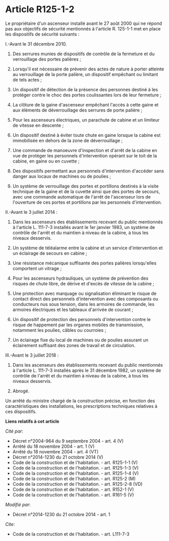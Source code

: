 # Article R125-1-2

Le propriétaire d'un ascenseur installé avant le 27 août 2000 qui ne répond pas aux objectifs de sécurité mentionnés à
l'article R. 125-1-1 met en place les dispositifs de sécurité suivants : 

I.-Avant le 31 décembre 2010.

1. Des serrures munies de dispositifs de contrôle de la fermeture et du verrouillage des portes palières ; 

2. Lorsqu'il est nécessaire de prévenir des actes de nature à porter atteinte au verrouillage de la porte palière, un
dispositif empêchant ou limitant de tels actes ; 

3. Un dispositif de détection de la présence des personnes destiné à les protéger contre le choc des portes coulissantes lors
de leur fermeture ; 

4. La clôture de la gaine d'ascenseur empêchant l'accès à cette gaine et aux éléments de déverrouillage des serrures de porte
palière ; 

5. Pour les ascenseurs électriques, un parachute de cabine et un limiteur de vitesse en descente ; 

6. Un dispositif destiné à éviter toute chute en gaine lorsque la cabine est immobilisée en dehors de la zone de
déverrouillage ; 

7. Une commande de manoeuvre d'inspection et d'arrêt de la cabine en vue de protéger les personnels d'intervention opérant
sur le toit de la cabine, en gaine ou en cuvette ; 

8. Des dispositifs permettant aux personnels d'intervention d'accéder sans danger aux locaux de machines ou de poulies ; 

9. Un système de verrouillage des portes et portillons destinés à la visite technique de la gaine et de la cuvette ainsi que
des portes de secours, avec une commande automatique de l'arrêt de l'ascenseur lors de l'ouverture de ces portes et
portillons par les personnels d'intervention. 

II.-Avant le 3 juillet 2014 : 

1. Dans les ascenseurs des établissements recevant du public mentionnés à l'article L. 111-7-3 installés avant le 1er janvier
1983, un système de contrôle de l'arrêt et du maintien à niveau de la cabine, à tous les niveaux desservis. 

2. Un système de téléalarme entre la cabine et un service d'intervention et un éclairage de secours en cabine ; 

3. Une résistance mécanique suffisante des portes palières lorsqu'elles comportent un vitrage ; 

4. Pour les ascenseurs hydrauliques, un système de prévention des risques de chute libre, de dérive et d'excès de vitesse de
la cabine ; 

5. Une protection avec marquage ou signalisation éliminant le risque de contact direct des personnels d'intervention avec des
composants ou conducteurs nus sous tension, dans les armoires de commande, les armoires électriques et les tableaux d'arrivée
de courant ; 

6. Un dispositif de protection des personnels d'intervention contre le risque de happement par les organes mobiles de
transmission, notamment les poulies, câbles ou courroies ; 

7. Un éclairage fixe du local de machines ou de poulies assurant un éclairement suffisant des zones de travail et de
circulation. 

III.-Avant le 3 juillet 2018 : 

1. Dans les ascenseurs des établissements recevant du public mentionnés à l'article L. 111-7-3 installés après le 31 décembre
1982, un système de contrôle de l'arrêt et du maintien à niveau de la cabine, à tous les niveaux desservis. 

2. Abrogé. 

Un arrêté du ministre chargé de la construction précise, en fonction des caractéristiques des installations, les
prescriptions techniques relatives à ces dispositifs.

**Liens relatifs à cet article**

_Cité par_:

  - Décret n°2004-964 du 9 septembre 2004 - art. 4 (V)
  - Arrêté du 18 novembre 2004 - art. 1 (V)
  - Arrêté du 18 novembre 2004 - art. 4 (VT)
  - Décret n°2014-1230 du 21 octobre 2014 (V)
  - Code de la construction et de l'habitation. - art. R125-1-1 (V)
  - Code de la construction et de l'habitation. - art. R125-1-3 (V)
  - Code de la construction et de l'habitation. - art. R125-1-4 (V)
  - Code de la construction et de l'habitation. - art. R125-2 (M)
  - Code de la construction et de l'habitation. - art. R125-2-8 (VD)
  - Code de la construction et de l'habitation. - art. R152-1 (V)
  - Code de la construction et de l'habitation. - art. R161-5 (V)

_Modifié par_:

  - Décret n°2014-1230 du 21 octobre 2014 - art. 1

_Cite_:

  - Code de la construction et de l'habitation. - art. L111-7-3
